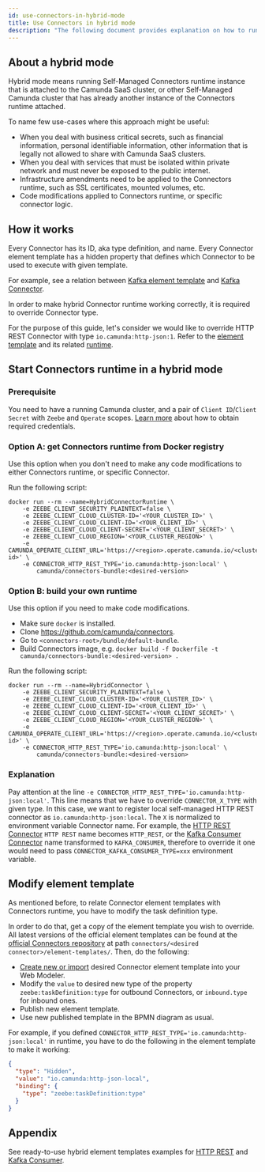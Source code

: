 ```yaml
---
id: use-connectors-in-hybrid-mode
title: Use Connectors in hybrid mode
description: "The following document provides explanation on how to run Connectors in hybrid mode."
---
```


## About a hybrid mode

Hybrid mode means running Self-Managed Connectors runtime instance that is attached to the Camunda SaaS cluster,
or other Self-Managed Camunda cluster that has already another instance of the Connectors runtime attached.

To name few use-cases where this approach might be useful:

- When you deal with business critical secrets, such as financial information, personal identifiable information, other information that is legally not allowed to share with Camunda SaaS clusters.
- When you deal with services that must be isolated within private network and must never be exposed to the public internet.
- Infrastructure amendments need to be applied to the Connectors runtime, such as SSL certificates, mounted volumes, etc.
- Code modifications applied to Connectors runtime, or specific connector logic.

## How it works

Every Connector has its ID, aka type definition, and name. Every Connector element template has a hidden property that
defines which Connector to be used to execute with given template.

For example, see a relation between [Kafka element template](https://github.com/camunda/connectors/blob/main/connectors/kafka/element-templates/kafka-inbound-connector.json#L39)
and [Kafka Connector](https://github.com/camunda/connectors/blob/main/connectors/kafka/src/main/java/io/camunda/connector/kafka/inbound/KafkaExecutable.java#L20).

In order to make hybrid Connector runtime working correctly, it is required to override Connector type.

For the purpose of this guide, let's consider we would like to override HTTP REST Connector with type `io.camunda:http-json:1`.
Refer to the [element template](https://github.com/camunda/connectors/blob/main/connectors/http/rest/element-templates/http-json-connector.json#L50) and its related [runtime](https://github.com/camunda/connectors/blob/main/connectors/http/rest/src/main/java/io/camunda/connector/http/rest/HttpJsonFunction.java#L43).

## Start Connectors runtime in a hybrid mode

### Prerequisite

You need to have a running Camunda cluster, and a pair of `Client ID`/`Client Secret` with `Zeebe` and `Operate` scopes.
[Learn more](../components/console/manage-clusters/manage-api-clients/) about how to obtain required credentials.

### Option A: get Connectors runtime from Docker registry

Use this option when you don't need to make any code modifications to either Connectors runtime, or specific Connector.

Run the following script:

```shell
docker run --rm --name=HybridConnectorRuntime \
    -e ZEEBE_CLIENT_SECURITY_PLAINTEXT=false \
    -e ZEEBE_CLIENT_CLOUD_CLUSTER-ID='<YOUR_CLUSTER_ID>' \
    -e ZEEBE_CLIENT_CLOUD_CLIENT-ID='<YOUR_CLIENT_ID>' \
    -e ZEEBE_CLIENT_CLOUD_CLIENT-SECRET='<YOUR_CLIENT_SECRET>' \
    -e ZEEBE_CLIENT_CLOUD_REGION='<YOUR_CLUSTER_REGION>' \
    -e CAMUNDA_OPERATE_CLIENT_URL='https://<region>.operate.camunda.io/<cluster-id>' \
    -e CONNECTOR_HTTP_REST_TYPE='io.camunda:http-json:local' \
        camunda/connectors-bundle:<desired-version>
```

### Option B: build your own runtime

Use this option if you need to make code modifications.

- Make sure `docker` is installed.
- Clone https://github.com/camunda/connectors.
- Go to `<connectors-root>/bundle/default-bundle`.
- Build Connectors image, e.g. `docker build -f Dockerfile -t camunda/connectors-bundle:<desired-version> .`

Run the following script:

```shell
docker run --rm --name=HybridConnector \
    -e ZEEBE_CLIENT_SECURITY_PLAINTEXT=false \
    -e ZEEBE_CLIENT_CLOUD_CLUSTER-ID='<YOUR_CLUSTER_ID>' \
    -e ZEEBE_CLIENT_CLOUD_CLIENT-ID='<YOUR_CLIENT_ID>' \
    -e ZEEBE_CLIENT_CLOUD_CLIENT-SECRET='<YOUR_CLIENT_SECRET>' \
    -e ZEEBE_CLIENT_CLOUD_REGION='<YOUR_CLUSTER_REGION>' \
    -e CAMUNDA_OPERATE_CLIENT_URL='https://<region>.operate.camunda.io/<cluster-id>' \
    -e CONNECTOR_HTTP_REST_TYPE='io.camunda:http-json:local' \
        camunda/connectors-bundle:<desired-version>
```

### Explanation

Pay attention at the line `-e CONNECTOR_HTTP_REST_TYPE='io.camunda:http-json:local'`. This line means that we have to override
`CONNECTOR_X_TYPE` with given type. In this case, we want to register local self-managed HTTP REST connector as `io.camunda:http-json:local`.
The `X` is normalized to environment variable Connector name. For example, the [HTTP REST Connector](https://github.com/camunda/connectors/blob/main/connectors/http/rest/src/main/java/io/camunda/connector/http/rest/HttpJsonFunction.java#L33)
`HTTP REST` name becomes `HTTP_REST`, or the [Kafka Consumer Connector](https://github.com/camunda/connectors/blob/main/connectors/kafka/src/main/java/io/camunda/connector/kafka/inbound/KafkaExecutable.java#L20) name
transformed to `KAFKA_CONSUMER`, therefore to override it one would need to pass `CONNECTOR_KAFKA_CONSUMER_TYPE=xxx` environment variable.

## Modify element template

As mentioned before, to relate Connector element templates with Connectors runtime, you have to modify the task definition type.

In order to do that, get a copy of the element template you wish to override. All latest versions of the official element
templates can be found at the [official Connectors repository](https://github.com/camunda/connectors) at path `connectors/<desired connector>/element-templates/`.
Then, do the following:

- [Create new or import](../components/connectors/manage-connector-templates/) desired Connector element template into your Web Modeler.
- Modify the `value` to desired new type of the property `zeebe:taskDefinition:type` for outbound Connectors, or `inbound.type` for inbound ones.
- Publish new element template.
- Use new published template in the BPMN diagram as usual.

For example, if you defined `CONNECTOR_HTTP_REST_TYPE='io.camunda:http-json:local'` in runtime, you have to do the following in the
element template to make it working:

```json
{
  "type": "Hidden",
  "value": "io.camunda:http-json-local",
  "binding": {
    "type": "zeebe:taskDefinition:type"
  }
}
```

## Appendix

See ready-to-use hybrid element templates examples for [HTTP REST](https://github.com/camunda/connectors/blob/main/connectors/http/rest/element-templates/http-json-connector-hybrid.json) and [Kafka Consumer](https://github.com/camunda/connectors/blob/main/connectors/kafka/element-templates/kafka-inbound-connector-hybrid.json).
